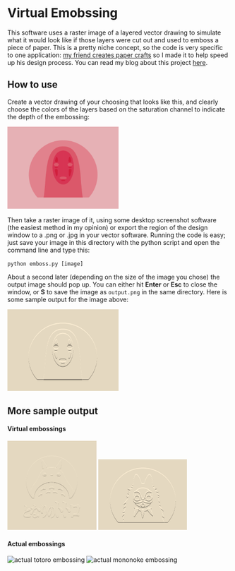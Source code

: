 # Virtual Emobssing

This software uses a raster image of a layered vector drawing to simulate what it would look like if those layers were cut out and used to emboss a piece of paper. This is a pretty niche concept, so the code is very specific to one application: [my friend creates paper crafts](https://www.youtube.com/channel/UCPDpOa_C5eoZyRvEaHQ8xIg) so I made it to help speed up his design process. You can read my blog about this project [here](http://zackpi.com/hobby/2019-06-03-emboss.html).

## How to use

Create a vector drawing of your choosing that looks like this, and clearly choose the colors of the layers based on the saturation channel to indicate the depth of the embossing:

<img src="./examples/noface_layers.png" alt="layered drawing of noface" width="50%">

Then take a raster image of it, using some desktop screenshot software (the easiest method in my opinion) or export the region of the design window to a .png or .jpg in your vector software. Running the code is easy; just save your image in this directory with the python script and open the command line and type this:

```
python emboss.py [image]
```

About a second later (depending on the size of the image you chose) the output image should pop up. You can either hit **Enter** or **Esc** to close the window, or **S** to save the image as `output.png` in the same directory. Here is some sample output for the image above:

<img src="./examples/noface_virtual.png" alt="embossed image of noface" width="50%">

## More sample output

#### Virtual embossings
<img src="./examples/totoro_virtual.png" alt="virtual totoro embossing" width="40%">
<img src="./examples/mononoke_virtual.png" alt="virtual mononoke embossing" width="40%">

#### Actual embossings
<img src="./examples/totoro_final.png" alt="actual totoro embossing" width="40%">
<img src="./examples/mononoke_final.png" alt="actual mononoke embossing" width="40%">


